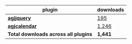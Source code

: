 plugin|downloads
------|----------
[**agjjquery**](https://www.npmjs.com/package/agjjquery)|[195](https://www.npmjs.com/package/agjjquery)
[**agjcalendar**](https://www.npmjs.com/package/agjcalendar)|[1,246](https://www.npmjs.com/package/agjcalendar)
**Total downloads across all plugins**|**1,441**
